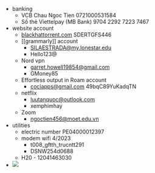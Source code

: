 - banking
    - VCB Chau Ngoc Tien 0721000531584
    - Số thẻ Viettelpay (MB Bank) 9704 2292 7223 7467 
- website account
    - [blackhattorrent.com](http://blackhattorrent.com)  SDERTGFS446
    - [[grammarly]] account
        - SILAESTRADA@my.lonestar.edu
        - Hello123@ 
    - Nord vpn 
        - garret.howell19854@gmail.com
        - GMoney85
    - Effortless output in Roam account
        - cociapps@gmail.com
49bqC89YuKadqTN
    - netflix
        - luutanquoc@outlook.com
        - xemphimhay
    - Zoom
        - ngoctien456@moet.edu.vn
- utilities
    - electric number PE04000012397
    - modem wifi 4/2023
        - t008_gftth_trucntt291
        - DSNW254d0688
    - H20 - 12041463030
- ![](https://firebasestorage.googleapis.com/v0/b/firescript-577a2.appspot.com/o/imgs%2Fapp%2FNgoctien%2F9n3MCAW_xs.jpeg?alt=media&token=123ec3c8-aab2-4127-9975-daab59afa6d4)
